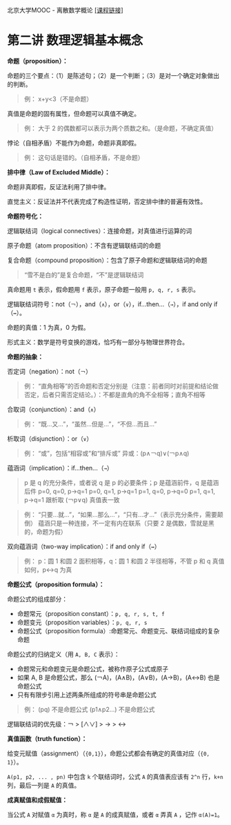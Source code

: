 北京大学MOOC - 离散数学概论 [[课程链接]](http://www.icourse163.org/learn/PKU-1002525004)

# 第二讲 数理逻辑基本概念
**命题（proposition）：**

命题的三个要点：（1）是陈述句；（2）是一个判断；（3）是对一个确定对象做出的判断。

> 例：
> x+y<3（不是命题）

真值是命题的固有属性，但命题可以真值不确定。

> 例：
> 大于 2 的偶数都可以表示为两个质数之和。（是命题，不确定真值）

悖论（自相矛盾）不能作为命题，命题非真即假。

> 例：
> 这句话是错的。（自相矛盾，不是命题）

**排中律（Law of Excluded Middle）：**

命题非真即假，反证法利用了排中律。

直觉主义：反证法并不代表完成了构造性证明，否定排中律的普遍有效性。

**命题符号化：**

逻辑联结词（logical connectives）：连接命题，对真值进行运算的词

原子命题（atom proposition）：不含有逻辑联结词的命题

复合命题（compound proposition）：包含了原子命题和逻辑联结词的命题

> “雪不是白的”是复合命题，“不”是逻辑联结词

真命题用 `t` 表示，假命题用 `f` 表示，原子命题一般用 `p, q, r, s` 表示。

逻辑联结词符号：not（`￢`），and（`∧`），or（`∨`），if...then...（`→`），if and only if（`↔`）。

命题的真值：1 为真，0 为假。

形式主义：数学是符号变换的游戏，恰巧有一部分与物理世界符合。

**命题的抽象：**

否定词（negation）：not（`￢`）

> 例：
> “直角相等”的否命题和否定分别是（注意：前者同时对前提和结论做否定，后者只需否定结论。）：不都是直角的角不全相等；直角不相等

合取词（conjunction）：and（`∧`）

> 例：
> “既...又...”，“虽然...但是...”，“不但...而且...”

析取词（disjunction）：or（`∨`）

> 例：
> “或”，包括“相容或”和“排斥或”
> 异或：(p∧￢q)∨(￢p∧q)

蕴涵词（implication）：if...then...（`→`）

> p 是 q 的充分条件，或者说 q 是 p 的必要条件；p 是蕴涵前件，q 是蕴涵后件
> p=0, q=0, p→q=1
> p=0, q=1, p→q=1
> p=1, q=0, p→q=0
> p=1, q=1, p→q=1
> 跟析取 (￢p∨q) 真值表一致

> 例：
> “只要...就...”，“如果...那么...”，“只有...才...”（表示充分条件，需要颠倒）
> 蕴涵只是一种连接，不一定有内在联系（只要 2 是偶数，雪就是黑的，命题为假）

双向蕴涵词（two-way implication）：if and only if（`↔`）

> 例：
> p：圆 1 和圆 2 面积相等，q：圆 1 和圆 2 半径相等，不管 p 和 q 真值如何，p↔q 为真

**命题公式（proposition formula）：**

命题公式的组成部分：

* 命题常元（proposition constant）：`p, q, r, s, t, f`
* 命题变元（proposition variables）：`p, q, r, s`
* 命题公式（proposition formula）:命题常元、命题变元、联结词组成的复杂命题

命题公式的归纳定义（用 `A, B, C` 表示）：

* 命题常元和命题变元是命题公式，被称作原子公式或原子
* 如果 A, B 是命题公式，那么 (￢A)，(A∧B)，(A∨B)，(A→B)，(A↔B) 也是命题公式
* 只有有限步引用上述两条所组成的符号串是命题公式

> 例：
> (pq) 不是命题公式
> (p1∧p2...) 不是命题公式

逻辑联结词的优先级：￢ > [∧∨] > → > ↔

**真值函数（truth function）：**

给变元赋值（assignment）（`{0,1}`），命题公式都会有确定的真值对应（`{0, 1}`）。

`A(p1, p2, ... , pn)` 中包含 `k` 个联结词时，公式 `A` 的真值表应该有 `2^n` 行，`k+n` 列，最后一列是 `A` 的真值。

**成真赋值和成假赋值：**

当公式 `A` 对赋值 `α` 为真时，称 `α` 是 `A` 的成真赋值，或者 `α` 弄真 `A` ，记作 `α(A)=1`。